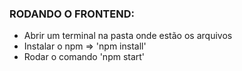 ### RODANDO O FRONTEND:

- Abrir um terminal na pasta onde estão os arquivos
- Instalar o npm => 'npm install'
- Rodar o comando 'npm start'
